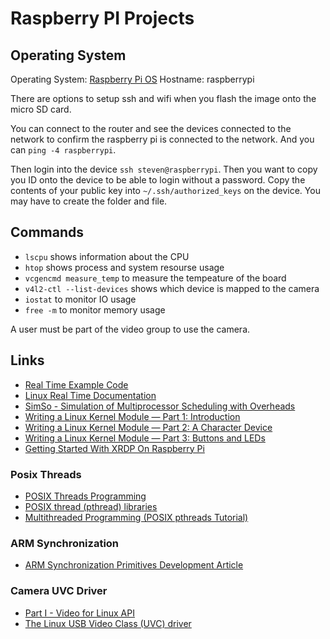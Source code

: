 # Raspberry PI Projects

## Operating System

Operating System: [Raspberry Pi OS](https://www.raspberrypi.com/software/)
Hostname: raspberrypi

There are options to setup ssh and wifi when you flash the image onto the micro SD card.

You can connect to the router and see the devices connected to the network to confirm the raspberry pi is connected
to the network. And you can `ping -4 raspberrypi`.

Then login into the device `ssh steven@raspberrypi`. Then you want to copy you ID onto the device to be able to 
login without a password. Copy the contents of your public key into `~/.ssh/authorized_keys` on the device. You 
may have to create the folder and file.

## Commands

* `lscpu` shows information about the CPU
* `htop` shows process and system resourse usage
* `vcgencmd measure_temp` to measure the tempeature of the board
* `v4l2-ctl --list-devices` shows which device is mapped to the camera
* `iostat` to monitor IO usage
* `free -m` to monitor memory usage

A user must be part of the video group to use the camera.

## Links

* [Real Time Example Code](https://github.com/siewertsmooc/RTES-ECEE-5623)
* [Linux Real Time Documentation](https://wiki.linuxfoundation.org/realtime/start)
* [SimSo - Simulation of Multiprocessor Scheduling with Overheads](https://github.com/MaximeCheramy/simso)
* [Writing a Linux Kernel Module — Part 1: Introduction](http://derekmolloy.ie/writing-a-linux-kernel-module-part-1-introduction/)
* [Writing a Linux Kernel Module — Part 2: A Character Device](http://derekmolloy.ie/writing-a-linux-kernel-module-part-2-a-character-device/)
* [Writing a Linux Kernel Module — Part 3: Buttons and LEDs](http://derekmolloy.ie/kernel-gpio-programming-buttons-and-leds/)
* [Getting Started With XRDP On Raspberry Pi](https://raspberrytips.com/xrdp-on-raspberry-pi/)

### Posix Threads

* [POSIX Threads Programming](https://hpc-tutorials.llnl.gov/posix/)
* [POSIX thread (pthread) libraries](https://www.cs.cmu.edu/afs/cs/academic/class/15492-f07/www/pthreads.html)
* [Multithreaded Programming (POSIX pthreads Tutorial)](https://randu.org/tutorials/threads/)

### ARM Synchronization

* [ARM Synchronization Primitives Development Article](https://developer.arm.com/documentation/dht0008/a/arm-synchronization-primitives/practical-uses/implementing-a-semaphore)

### Camera UVC Driver

* [Part I - Video for Linux API](https://linuxtv.org/downloads/v4l-dvb-apis-new/userspace-api/v4l/v4l2.html)
* [The Linux USB Video Class (UVC) driver](https://www.kernel.org/doc/html/v4.13/media/v4l-drivers/uvcvideo.html)
